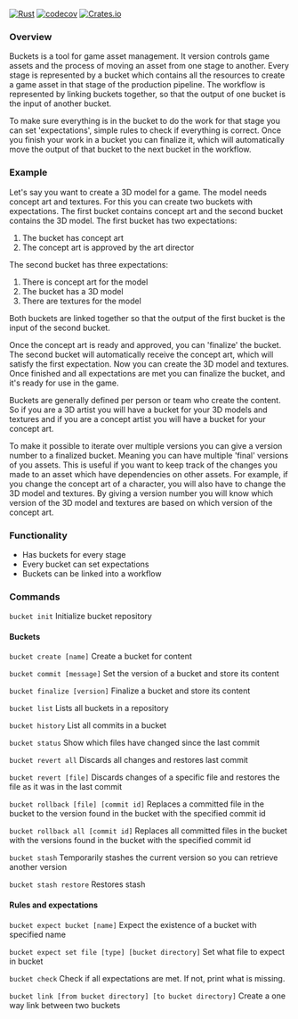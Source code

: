 [![Rust](https://github.com/3vilM33pl3/buckets/actions/workflows/rust.yml/badge.svg?branch=main)](https://github.com/3vilM33pl3/buckets/actions/workflows/rust.yml)
[![codecov](https://codecov.io/gh/3vilM33pl3/buckets/branch/main/graph/badge.svg?token=ZQZQZQZQZQ)](https://codecov.io/gh/3vilM33pl3/buckets)
[![Crates.io](https://img.shields.io/crates/v/buckets)](https://crates.io/crates/buckets)

### Overview
Buckets is a tool for game asset management. It version controls game assets and the process of moving
an asset from one stage to another. Every stage is represented by a bucket which contains all the resources
to create a game asset in that stage of the production pipeline. The workflow is represented by linking buckets together, 
so that the output of one bucket is the input of another bucket. 

To make sure everything is in the bucket to do the work for that stage you can set 'expectations', simple
rules to check if everything is correct. Once you finish your work in a bucket you can finalize it, which
will automatically move the output of that bucket to the next bucket in the workflow.

### Example
Let's say you want to create a 3D model for a game. The model needs concept art and textures.
For this you can create two buckets with expectations. The first bucket contains concept art and the second bucket 
contains the 3D model. The first bucket has two expectations:
1. The bucket has concept art
2. The concept art is approved by the art director

The second bucket has three expectations:
1. There is concept art for the model
1. The bucket has a 3D model
1. There are textures for the model

Both buckets are linked together so that the output of the first bucket is the input of the second bucket.

Once the concept art is ready and approved, you can 'finalize' the bucket. The second bucket will automatically receive the concept art,
which will satisfy the first expectation. Now you can create the 3D model and textures. Once finished and all expectations are met 
you can finalize the bucket, and it's ready for use in the game. 

Buckets are generally defined per person or team who create the content. So if you are a 3D artist you will have a bucket for 
your 3D models and textures and if you are a concept artist you will have a bucket for your concept art.

To make it possible to iterate over multiple versions you can give a version number to a finalized bucket. 
Meaning you can have multiple 'final' versions of you assets. This is useful if you want to keep track of the
changes you made to an asset which have dependencies on other assets. For example, if you change the concept art
of a character, you will also have to change the 3D model and textures. By giving a version number you will know 
which version of the 3D model and textures are based on which version of the concept art.

### Functionality
- Has buckets for every stage
- Every bucket can set expectations
- Buckets can be linked into a workflow

### Commands
`bucket init`
Initialize bucket repository

#### Buckets
`bucket create [name]`
Create a bucket for content

`bucket commit [message]`
Set the version of a bucket and store its content

`bucket finalize [version]`
Finalize a bucket and store its content

`bucket list`
Lists all buckets in a repository

`bucket history`
List all commits in a bucket

`bucket status`
Show which files have changed since the last commit

`bucket revert all`
Discards all changes and restores last commit

`bucket revert [file]`
Discards changes of a specific file and restores the file as it was in the
last commit

`bucket rollback [file] [commit id]`
Replaces a committed file in the bucket to the version found in the bucket with the specified commit id

`bucket rollback all [commit id]`
Replaces all committed files in the bucket with the versions found in the bucket with the specified commit id

`bucket stash`
Temporarily stashes the current version so you can retrieve another version

`bucket stash restore`
Restores stash

#### Rules and expectations
`bucket expect bucket [name]`
Expect the existence of a bucket with specified name

`bucket expect set file [type] [bucket directory]`
Set what file to expect in bucket

`bucket check`
Check if all expectations are met. If not, print what is missing.

`bucket link [from bucket directory] [to bucket directory]`
Create a one way link between two buckets



